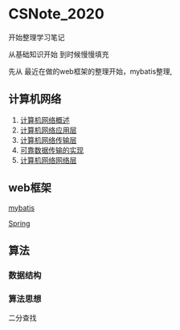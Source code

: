 # CSNote_2020
开始整理学习笔记

从基础知识开始 到时候慢慢填充

先从 最近在做的web框架的整理开始，mybatis整理,





##  计算机网络

1. [计算机网络概述](../tree/master/计算机/基础知识/计算机网络/计算机网络之概述.md ) 
2. [计算机网络应用层](../计算机网络/计算机网络之应用层.md )
3. [计算机网络传输层](../计算机网络/计算机网络之传输层.md)
4. [可靠数据传输的实现](../计算机网络/可靠数据传输.md)
5. [计算机网络网络层](../计算机网络/计算机网络之网络层.md)



## web框架

[mybatis](web框架/mybatis/Readme.md)

[Spring](web框架/spring/Readme.md)

## 算法

### 数据结构

### 算法思想

二分查找
